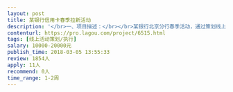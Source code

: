 ```yaml
---                
layout: post       
title: 某银行信用卡春季拉新活动           
description: '</br>一、项目描述：</br></br>某银行北京分行春季活动，通过策划线上活动，实现信用卡新用户申请、开卡的目标，除了宣传信用卡本身权益及优惠之外，可以增加实物奖励，如购物卡，电话卡，流量卡等。</br>二、人员要求</br>1、有线上营销策划经验，有银行相关策划经验更好；</br>2、良好的沟通能力和契约精神。</br>'     
contenturl: https://pro.lagou.com/project/6515.html      
tags: [线上活动策划/执行]            
salary: 10000-20000元          
publish_time: 2018-03-05 13:55:33         
review: 1854人                   
apply: 11人                   
recommend: 0人                   
time_range: 1-2周              
---                 
```

